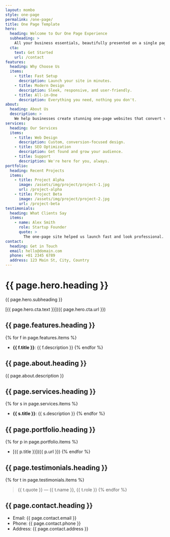 ```yaml
---
layout: mombo
style: one-page
permalink: /one-page/
title: One Page Template
hero:
  heading: Welcome to Our One Page Experience
  subheading: >
    All your business essentials, beautifully presented on a single page.
  cta:
    text: Get Started
    url: /contact
features:
  heading: Why Choose Us
  items:
    - title: Fast Setup
      description: Launch your site in minutes.
    - title: Modern Design
      description: Sleek, responsive, and user-friendly.
    - title: All-in-One
      description: Everything you need, nothing you don't.
about:
  heading: About Us
  description: >
    We help businesses create stunning one-page websites that convert visitors into customers.
services:
  heading: Our Services
  items:
    - title: Web Design
      description: Custom, conversion-focused design.
    - title: SEO Optimization
      description: Get found and grow your audience.
    - title: Support
      description: We're here for you, always.
portfolio:
  heading: Recent Projects
  items:
    - title: Project Alpha
      image: /assets/img/project/project-1.jpg
      url: /project-alpha
    - title: Project Beta
      image: /assets/img/project/project-2.jpg
      url: /project-beta
testimonials:
  heading: What Clients Say
  items:
    - name: Alex Smith
      role: Startup Founder
      quote: >
        The one-page site helped us launch fast and look professional.
contact:
  heading: Get in Touch
  email: hello@domain.com
  phone: +01 2345 6789
  address: 123 Main St, City, Country
---
```


# {{ page.hero.heading }}

{{ page.hero.subheading }}

[{{ page.hero.cta.text }}]({{ page.hero.cta.url }})

## {{ page.features.heading }}

{% for f in page.features.items %}
- **{{ f.title }}**: {{ f.description }}
{% endfor %}

## {{ page.about.heading }}

{{ page.about.description }}

## {{ page.services.heading }}

{% for s in page.services.items %}
- **{{ s.title }}**: {{ s.description }}
{% endfor %}

## {{ page.portfolio.heading }}

{% for p in page.portfolio.items %}
- [{{ p.title }}]({{ p.url }})
{% endfor %}

## {{ page.testimonials.heading }}

{% for t in page.testimonials.items %}
> {{ t.quote }}
> — {{ t.name }}, {{ t.role }}
{% endfor %}

## {{ page.contact.heading }}

- Email: {{ page.contact.email }}
- Phone: {{ page.contact.phone }}
- Address: {{ page.contact.address }}
